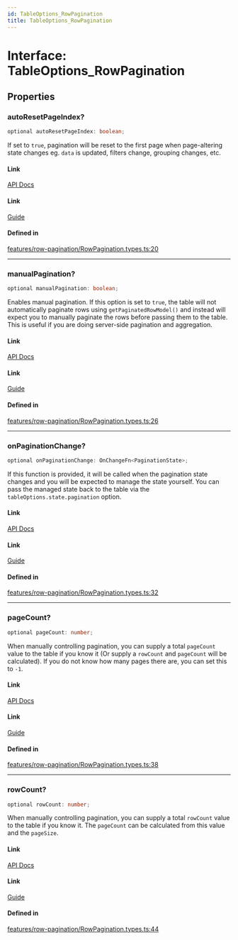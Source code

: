 ```yaml
---
id: TableOptions_RowPagination
title: TableOptions_RowPagination
---
```


# Interface: TableOptions\_RowPagination

## Properties

### autoResetPageIndex?

```ts
optional autoResetPageIndex: boolean;
```

If set to `true`, pagination will be reset to the first page when page-altering state changes eg. `data` is updated, filters change, grouping changes, etc.

#### Link

[API Docs](https://tanstack.com/table/v8/docs/api/features/pagination#autoresetpageindex)

#### Link

[Guide](https://tanstack.com/table/v8/docs/guide/pagination)

#### Defined in

[features/row-pagination/RowPagination.types.ts:20](https://github.com/TanStack/table/blob/b1e6b79157b0debc7222660572b06c8b857f4605/packages/table-core/src/features/row-pagination/RowPagination.types.ts#L20)

***

### manualPagination?

```ts
optional manualPagination: boolean;
```

Enables manual pagination. If this option is set to `true`, the table will not automatically paginate rows using `getPaginatedRowModel()` and instead will expect you to manually paginate the rows before passing them to the table. This is useful if you are doing server-side pagination and aggregation.

#### Link

[API Docs](https://tanstack.com/table/v8/docs/api/features/pagination#manualpagination)

#### Link

[Guide](https://tanstack.com/table/v8/docs/guide/pagination)

#### Defined in

[features/row-pagination/RowPagination.types.ts:26](https://github.com/TanStack/table/blob/b1e6b79157b0debc7222660572b06c8b857f4605/packages/table-core/src/features/row-pagination/RowPagination.types.ts#L26)

***

### onPaginationChange?

```ts
optional onPaginationChange: OnChangeFn<PaginationState>;
```

If this function is provided, it will be called when the pagination state changes and you will be expected to manage the state yourself. You can pass the managed state back to the table via the `tableOptions.state.pagination` option.

#### Link

[API Docs](https://tanstack.com/table/v8/docs/api/features/pagination#onpaginationchange)

#### Link

[Guide](https://tanstack.com/table/v8/docs/guide/pagination)

#### Defined in

[features/row-pagination/RowPagination.types.ts:32](https://github.com/TanStack/table/blob/b1e6b79157b0debc7222660572b06c8b857f4605/packages/table-core/src/features/row-pagination/RowPagination.types.ts#L32)

***

### pageCount?

```ts
optional pageCount: number;
```

When manually controlling pagination, you can supply a total `pageCount` value to the table if you know it (Or supply a `rowCount` and `pageCount` will be calculated). If you do not know how many pages there are, you can set this to `-1`.

#### Link

[API Docs](https://tanstack.com/table/v8/docs/api/features/pagination#pagecount)

#### Link

[Guide](https://tanstack.com/table/v8/docs/guide/pagination)

#### Defined in

[features/row-pagination/RowPagination.types.ts:38](https://github.com/TanStack/table/blob/b1e6b79157b0debc7222660572b06c8b857f4605/packages/table-core/src/features/row-pagination/RowPagination.types.ts#L38)

***

### rowCount?

```ts
optional rowCount: number;
```

When manually controlling pagination, you can supply a total `rowCount` value to the table if you know it. The `pageCount` can be calculated from this value and the `pageSize`.

#### Link

[API Docs](https://tanstack.com/table/v8/docs/api/features/pagination#rowcount)

#### Link

[Guide](https://tanstack.com/table/v8/docs/guide/pagination)

#### Defined in

[features/row-pagination/RowPagination.types.ts:44](https://github.com/TanStack/table/blob/b1e6b79157b0debc7222660572b06c8b857f4605/packages/table-core/src/features/row-pagination/RowPagination.types.ts#L44)
